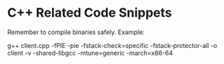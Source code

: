 # C++ Related Code Snippets

Remember to compile binaries safely.
Example:

g++ client.cpp -fPIE -pie -fstack-check=specific -fstack-protector-all -o client -v -shared-libgcc -mtune=generic -march=x86-64
